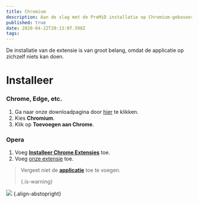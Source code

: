 ```yaml
---
title: Chromium
description: Aan de slag met de PreMiD installatie op Chromium-gebaseerde browsers
published: true
date: 2020-04-22T20:13:07.598Z
tags:
---
```


De installatie van de extensie is van groot belang, omdat de applicatie op zichzelf niets kan doen.

# Installeer
### Chrome, Edge, etc.
1. Ga naar onze downloadpagina door [hier](https://premid.app/downloads) te klikken.
2. Kies **Chromium**.
3. Klik op **Toevoegen aan Chrome**.

### Opera
1. Voeg **[Installeer Chrome Extensies](https://addons.opera.com/en/extensions/details/install-chrome-extensions/)** toe.
2. Voeg [onze extensie](https://premid.app/downloads) toe.

> Vergeet niet de [**applicatie**](/install) toe te voegen. 
> 
> {.is-warning}

![](https://img.icons8.com/color/2x/chrome.png) {.align-abstopright}